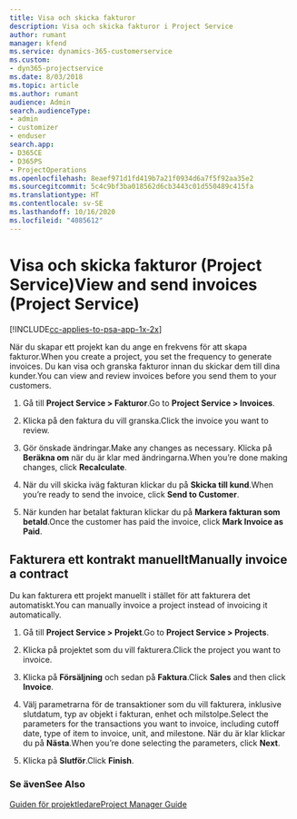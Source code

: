 ```yaml
---
title: Visa och skicka fakturor
description: Visa och skicka fakturor i Project Service
author: rumant
manager: kfend
ms.service: dynamics-365-customerservice
ms.custom:
- dyn365-projectservice
ms.date: 8/03/2018
ms.topic: article
ms.author: rumant
audience: Admin
search.audienceType:
- admin
- customizer
- enduser
search.app:
- D365CE
- D365PS
- ProjectOperations
ms.openlocfilehash: 8eaef971d1fd419b7a21f0934d6a7f5f92aa35e2
ms.sourcegitcommit: 5c4c9bf3ba018562d6cb3443c01d550489c415fa
ms.translationtype: HT
ms.contentlocale: sv-SE
ms.lasthandoff: 10/16/2020
ms.locfileid: "4085612"
---
```

# <a name="view-and-send-invoices-project-service"></a><span data-ttu-id="37c59-103">Visa och skicka fakturor (Project Service)</span><span class="sxs-lookup"><span data-stu-id="37c59-103">View and send invoices (Project Service)</span></span>

[!INCLUDE[cc-applies-to-psa-app-1x-2x](../includes/cc-applies-to-psa-app-1x-2x.md)]

<span data-ttu-id="37c59-104">När du skapar ett projekt kan du ange en frekvens för att skapa fakturor.</span><span class="sxs-lookup"><span data-stu-id="37c59-104">When you create a project, you set the frequency to generate invoices.</span></span> <span data-ttu-id="37c59-105">Du kan visa och granska fakturor innan du skickar dem till dina kunder.</span><span class="sxs-lookup"><span data-stu-id="37c59-105">You can view and review invoices before you send them to your customers.</span></span>  
  
1.  <span data-ttu-id="37c59-106">Gå till **Project Service > Fakturor**.</span><span class="sxs-lookup"><span data-stu-id="37c59-106">Go to **Project Service > Invoices**.</span></span>  
  
2.  <span data-ttu-id="37c59-107">Klicka på den faktura du vill granska.</span><span class="sxs-lookup"><span data-stu-id="37c59-107">Click the invoice you want to review.</span></span>  
  
3.  <span data-ttu-id="37c59-108">Gör önskade ändringar.</span><span class="sxs-lookup"><span data-stu-id="37c59-108">Make any changes as necessary.</span></span> <span data-ttu-id="37c59-109">Klicka på **Beräkna om** när du är klar med ändringarna.</span><span class="sxs-lookup"><span data-stu-id="37c59-109">When you’re done making changes, click **Recalculate**.</span></span>  
  
4.  <span data-ttu-id="37c59-110">När du vill skicka iväg fakturan klickar du på **Skicka till kund**.</span><span class="sxs-lookup"><span data-stu-id="37c59-110">When you’re ready to send the invoice, click **Send to Customer**.</span></span>  
  
5.  <span data-ttu-id="37c59-111">När kunden har betalat fakturan klickar du på **Markera fakturan som betald**.</span><span class="sxs-lookup"><span data-stu-id="37c59-111">Once the customer has paid the invoice, click **Mark Invoice as Paid**.</span></span>  
  
## <a name="manually-invoice-a-contract"></a><span data-ttu-id="37c59-112">Fakturera ett kontrakt manuellt</span><span class="sxs-lookup"><span data-stu-id="37c59-112">Manually invoice a contract</span></span>  
 <span data-ttu-id="37c59-113">Du kan fakturera ett projekt manuellt i stället för att fakturera det automatiskt.</span><span class="sxs-lookup"><span data-stu-id="37c59-113">You can manually invoice a project instead of invoicing it automatically.</span></span>  
  
1.  <span data-ttu-id="37c59-114">Gå till **Project Service > Projekt**.</span><span class="sxs-lookup"><span data-stu-id="37c59-114">Go to **Project Service > Projects**.</span></span>  
  
2.  <span data-ttu-id="37c59-115">Klicka på projektet som du vill fakturera.</span><span class="sxs-lookup"><span data-stu-id="37c59-115">Click the project you want to invoice.</span></span>  
  
3.  <span data-ttu-id="37c59-116">Klicka på **Försäljning** och sedan på **Faktura**.</span><span class="sxs-lookup"><span data-stu-id="37c59-116">Click **Sales** and then click **Invoice**.</span></span>  
  
4.  <span data-ttu-id="37c59-117">Välj parametrarna för de transaktioner som du vill fakturera, inklusive slutdatum, typ av objekt i fakturan, enhet och milstolpe.</span><span class="sxs-lookup"><span data-stu-id="37c59-117">Select the parameters for the transactions you want to invoice, including cutoff date, type of item to invoice, unit, and milestone.</span></span> <span data-ttu-id="37c59-118">När du är klar klickar du på **Nästa**.</span><span class="sxs-lookup"><span data-stu-id="37c59-118">When you’re done selecting the parameters, click **Next**.</span></span>  
  
5.  <span data-ttu-id="37c59-119">Klicka på **Slutför**.</span><span class="sxs-lookup"><span data-stu-id="37c59-119">Click **Finish**.</span></span>  
  
### <a name="see-also"></a><span data-ttu-id="37c59-120">Se även</span><span class="sxs-lookup"><span data-stu-id="37c59-120">See Also</span></span>  
 [<span data-ttu-id="37c59-121">Guiden för projektledare</span><span class="sxs-lookup"><span data-stu-id="37c59-121">Project Manager Guide</span></span>](../psa/project-manager-guide.md)
